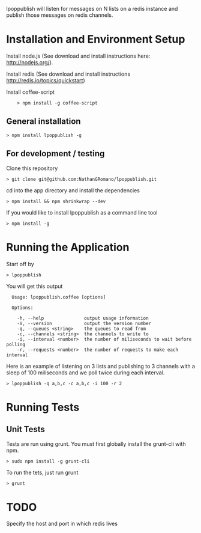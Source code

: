 lpoppublish will listen for messages on N lists on a redis instance and publish those messages on redis channels.

# Installation and Environment Setup

Install node.js (See download and install instructions here: http://nodejs.org/).

Install redis (See download and install instructions http://redis.io/topics/quickstart)

Install coffee-script

		> npm install -g coffee-script

## General installation

    > npm install lpoppublish -g

## For development / testing

Clone this repository

    > git clone git@github.com:NathanGRomano/lpoppublish.git

cd into the app directory and install the dependencies

    > npm install && npm shrinkwrap --dev

If you would like to install lpoppublish as a command line tool

    > npm install -g

# Running the Application

Start off by

    > lpoppublish

You will get this output

```
  Usage: lpoppublish.coffee [options]

  Options:

    -h, --help               output usage information
    -V, --version            output the version number
    -q, --queues <string>    the queues to read from
    -c, --channels <string>  the channels to write to
    -i, --interval <number>  the number of miliseconds to wait before polling
    -r, --requests <number>  the number of requests to make each interval
```

Here is an example of listening on 3 lists and publishing to 3 channels with a sleep of 100 miliseconds and we poll twice during each interval.

    > lpoppublish -q a,b,c -c a,b,c -i 100 -r 2

# Running Tests

## Unit Tests

Tests are run using grunt.  You must first globally install the grunt-cli with npm.

    > sudo npm install -g grunt-cli

To run the tets, just run grunt

    > grunt

# TODO

Specify the host and port in which redis lives
